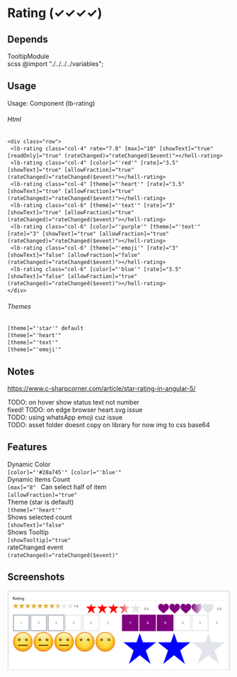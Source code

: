 # Rating (✓✓✓✓)

## Depends
TooltipModule  
scss @import "./../../../variables";  

## Usage
Usage: Component (lb-rating)  

###### Html
```
<div class="row">
 <lb-rating class="col-4" rate="7.8" [max]="10" [showText]="true" [readOnly]="true" (rateChanged)="rateChanged($event)"></hell-rating>
 <lb-rating class="col-4" [color]="'red'" [rate]="3.5" [showText]="true" [allowFraction]="true" (rateChanged)="rateChanged($event)"></hell-rating>
 <lb-rating class="col-4" [theme]="'heart'" [rate]="3.5" [showText]="true" [allowFraction]="true" (rateChanged)="rateChanged($event)"></hell-rating>
 <lb-rating class="col-6" [theme]="'text'" [rate]="3" [showText]="true" [allowFraction]="true" (rateChanged)="rateChanged($event)"></hell-rating>
 <lb-rating class="col-6" [color]="'purple'" [theme]="'text'" [rate]="3" [showText]="true" [allowFraction]="true" (rateChanged)="rateChanged($event)"></hell-rating>
 <lb-rating class="col-6" [theme]="'emoji'" [rate]="3" [showText]="false" [allowFraction]="false" (rateChanged)="rateChanged($event)"></hell-rating>
 <lb-rating class="col-6" [color]="'blue'" [rate]="3.5" [showText]="false" [allowFraction]="true" (rateChanged)="rateChanged($event)"></hell-rating>
</div>
``` 

###### Themes
```
[theme]="'star'" default
[theme]="'heart'"
[theme]="'text'"
[theme]="'emoji'"
``` 
  
## Notes
https://www.c-sharpcorner.com/article/star-rating-in-angular-5/

TODO: on hover show status text not number  
fixed! TODO: on edge browser heart.svg issue  
TODO: using whatsApp emoji cuz issue  
TODO: asset folder doesnt copy on library for now img to css base64  

## Features
Dynamic Color  
`[color]="'#28a745'" [color]="'blue'"`  
Dynamic Items Count  
`[max]="8" ` 
Can select half of item  
`[allowFraction]="true"`   
Theme (star is default)  
`[theme]="'heart'"`  
Shows selected count  
`[showText]="false"`  
Shows Tooltip  
`[showTooltip]="true"`  
rateChanged event  
`(rateChanged)="rateChanged($event)"`

## Screenshots
![](Screenshots/Rating.png)

